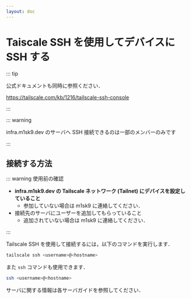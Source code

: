 ```yaml
---
layout: doc
---
```


# Taiscale SSH を使用してデバイスに SSH する

::: tip

公式ドキュメントも同時に参照ください．

https://tailscale.com/kb/1216/tailscale-ssh-console

:::

::: warning

infra.m1sk9.dev のサーバへ SSH 接続できるのは一部のメンバーのみです

:::

## 接続する方法

::: warning 使用前の確認

- **infra.m1sk9.dev の Tailscale ネットワーク (Tailnet) にデバイスを設定していること**
  - 参加していない場合は m1sk9 に連絡してください．
- 接続先のサーバにユーザーを追加してもらっていること
  - 追加されていない場合は m1sk9 に連絡してください．

:::

Tailscale SSH を使用して接続するには，以下のコマンドを実行します．

```sh
tailscale ssh <username>@<hostname>
```

また `ssh` コマンドも使用できます．

```sh
ssh <username>@<hostname>
```

サーバに関する情報は各サーバガイドを参照してください．
